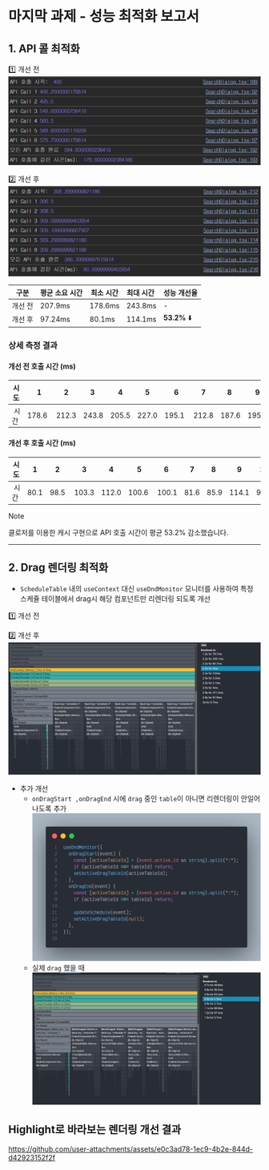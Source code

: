 # 마지막 과제 - 성능 최적화 보고서

## 1. API 콜 최적화

1️⃣ 개선 전
![alt text](images/api_call_before.png)

2️⃣ 개선 후
![alt text](images/api_call_after.png)

| 구분    | 평균 소요 시간 | 최소 시간 | 최대 시간  | 성능 개선율  |
| ------- | -------------- | --------- | ---------- | ------------ |
| 개선 전 | 207.9ms        | 178.6ms   | 243.8ms    | -            |
| 개선 후 | 97.24ms        | 80.1ms    | 114.1ms    | **53.2%** ⬇️ |

### 상세 측정 결과

#### 개선 전 호출 시간 (ms)

| 시도  |  1     | 2     | 3     | 4     | 5     |  6     | 7     | 8     | 9     | 10    |
| ----- | ------ | ----- | ----- | ----- | ----- | ------ | ----- | ----- | ----- | ----- |
|  시간 | 178.6  | 212.3 | 243.8 | 205.5 | 227.0 | 195.1  | 212.8 | 187.6 | 195.1 | 221.2 |

#### 개선 후 호출 시간 (ms)

| 시도  | 1    | 2     | 3     | 4     |  5    | 6      | 7    | 8    | 9     | 10   |
| ----- | ---- | ----- | ----- | ----- | ----- | ------ | ---- | ---- | ----- | ---- |
|  시간 | 80.1 | 98.5  | 103.3 | 112.0 | 100.6 |  100.1 | 81.6 | 85.9 | 114.1 | 96.2 |

> [!NOTE]  
> 클로저를 이용한 캐시 구현으로 API 호출 시간이 평균 53.2% 감소했습니다.

---

## 2. Drag 렌더링 최적화

- `ScheduleTable` 내의 `useContext` 대신 `useDndMonitor` 모니터를 사용하여 특정 스케쥴 테이블에서 drag시 해당 컴포넌트만 리렌더링 되도록 개선

1️⃣ 개선 전

2️⃣ 개선 후
![alt text](images/drag_after.png)

- 추가 개선
  - `onDragStart ,onDragEnd` 시에 `drag` 중인 `table`이 아니면 리렌더링이 안일어나도록 추가
    ![alt text](images/drag_added_after.png)
  - 실제 `drag` 했을 때
    ![alt text](images/drag_added_after_2.png)



## Highlight로 바라보는 렌더링 개선 결과
  https://github.com/user-attachments/assets/e0c3ad78-1ec9-4b2e-844d-d42923152f2f

